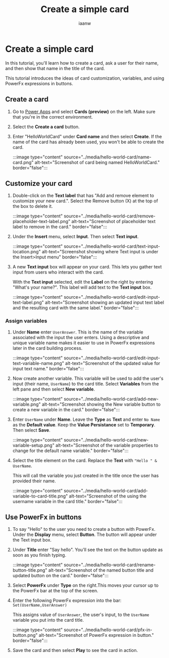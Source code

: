 ﻿---
title: Create a simple card
description: Learn about basic elements of a card by creating a simple "Hello World" card
ms.date: 09/19/2022
ms.topic: article
author: iaanw
ms.author: iawilt
manager: shellyha
ms.reviewer: 
ms.custom: 
ms.collection: 
---

# Create a simple card

In this tutorial, you'll learn how to create a card, ask a user for their name, and then show that name in the title of the card. 

This tutorial introduces the ideas of card customization, variables, and using PowerFx expressions in buttons.

## Create a card

1. Go to [Power Apps](https://make.powerapps.com) and select **Cards (preview)** on the left. Make sure that you're in the correct environment.

1. Select the **Create a card** button.

1. Enter "HelloWorldCard" under **Card name** and then select **Create**. If the name of the card has already been used, you won't be able to create the card.

   :::image type="content" source="../media/hello-world-card/name-card.png" alt-text="Screenshot of card being named HelloWorldCard." border="false":::

## Customize your card

1. Double-click on the **Text label** that has "Add and remove element to customize your new card.". Select the Remove button (X) at the top of the box to delete it.

   :::image type="content" source="../media/hello-world-card/remove-placeholder-text-label.png" alt-text="Screenshot of placeholder text label to remove in the card." border="false":::

1. Under the **Insert** menu, select **Input**. Then select **Text input**.

   :::image type="content" source="../media/hello-world-card/text-input-location.png" alt-text="Screenshot showing where Text input is under the Insert>Input menu" border="false":::

1. A new **Text input** box will appear on your card. This lets you gather text input from users who interact with the card.

    With the **Text input** selected, edit the **Label** on the right by entering "What's your name?". This label will add text to the **Text input** box.

   :::image type="content" source="../media/hello-world-card/edit-input-text-label.png" alt-text="Screenshot showing an updated input text label and the resulting card with the same label." border="false":::

### Assign variables

1. Under **Name** enter `UserAnswer`. This is the name of the variable associated with the input the user enters. Using a descriptive and unique variable name makes it easier to use in PowerFx expressions later in the card building process.

   :::image type="content" source="../media/hello-world-card/edit-input-text-variable-name.png" alt-text="Screenshot of the updated value for input text name." border="false":::

1. Now create another variable. This variable will be used to add the user's input (their name, `UserName`) to the card title. Select **Variables** from the left pane and then select **New variable**.

   :::image type="content" source="../media/hello-world-card/add-new-variable.png" alt-text="Screenshot showing the New variable button to create a new variable in the card." border="false":::

1. Enter `UserName` under **Name**. Leave the **Type** as **Text** and enter `No Name` as the **Default value**. Keep the **Value Persistance** set to **Temporary**. Then select **Save**.

   :::image type="content" source="../media/hello-world-card/new-variable-setup.png" alt-text="Screenshot of the variable properties to change for the default name variable." border="false":::

1. Select the title element on the card. Replace the **Text** with `"Hello " & UserName`.

   This will call the variable you just created in the title once the user has provided their name.

   :::image type="content" source="../media/hello-world-card/add-variable-to-card-title.png" alt-text="Screenshot of the using the username variable in the card title." border="false":::

## Use PowerFx in buttons

1. To say "Hello" to the user you need to create a button with PowerFx. Under the **Display** menu, select **Button**. The button will appear under the Text input box.

1. Under **Title** enter "Say hello". You'll see the text on the button update as soon as you finish typing.

   :::image type="content" source="../media/hello-world-card/rename-button-title.png" alt-text="Screenshot of the named button title and updated button on the card." border="false":::

1. Select **PowerFx** under **Type** on the right.This moves your cursor up to the PowerFx bar at the top of the screen.

1. Enter the following PowerFx expression into the bar: `Set(UserName,UserAnswer)`

   This assigns value of `UserAnswer`, the user's input, to the `UserName` variable you put into the card title.

   :::image type="content" source="../media/hello-world-card/pfx-in-button.png" alt-text="Screenshot of PowerFx expression in button." border="false":::

1. Save the card and then select **Play** to see the card in action.
